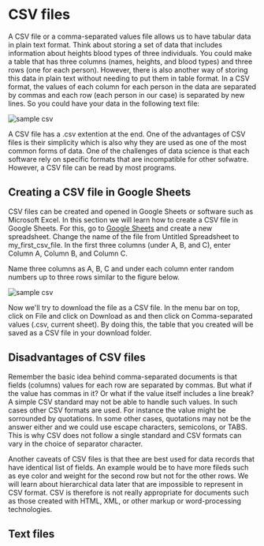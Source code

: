 # CSV files

A CSV file or a comma-separated values file allows us to have tabular data in plain text format. Think about storing a set of data that includes information about heights blood types of three individuals. You could make a table that has three columns (names, heights, and blood types) and three rows (one for each person). However, there is also another way of storing this data in plain text without needing to put them in table format. In a CSV format, the values of each column for each person in the data are separated by commas and each row (each person in our case) is separated by new lines. So you could have your data in the following text file:

![sample csv](images/03_csvfiles/00_sample_csv.png)

A CSV file has a .csv extention at the end. One of the advantages of CSV files is their simplicity which is also why they are used as one of the most common forms of data. One of the challenges of data science is that each software rely on specific formats that are incompatible for other sofwatre. However, a CSV file can be read by most programs. 

## Creating a CSV file in Google Sheets

CSV files can be created and opened in Google Sheets or software such as Microsoft Excel. In this section we will learn how to create a CSV file in Google Sheets. For this, go to [Google Sheets](https://docs.google.com/spreadsheets/u/0/) and create a new spreadsheet. Change the name of the file from Untitled Spreadsheet to my_first_csv_file. In the first three columns (under A, B, and C), enter Column A, Column B, and Column C. 

Name three columns as A, B, C and under each column enter random numbers up to three rows similar to the figure below.

![sample csv](images/03_csvfiles/01_create_csv.png)

Now we'll try to download the file as a CSV file. In the menu bar on top, click on File and click on Download as and then click on Comma-separated values (.csv, current sheet). By doing this, the table that you created will be saved as a CSV file in your download folder.


## Disadvantages of CSV files

Remember the basic idea behind comma-separated documents is that fields (columns) values for each row are separated by commas. But what if the value has commas in it? Or what if the value itself includes a line break? A simple CSV standard may not be able to handle such values. In such cases other CSV formats are used. For instance the value might be sorrounded by quotations. In some other cases, quotations may not be the answer either and we could use escape characters, semicolons, or TABS. This is why CSV does not follow a single standard and CSV formats can vary in the choice of separator character.

Another caveats of CSV files is that thee are best used for data records that have identical list of fields. An example would be to have more fileds such as eye color and weight for the second row but not for the other rows. We will learn about hierarchical data later that are impossible to represent in CSV format. CSV is therefore is not really appropriate for documents such as those created with HTML, XML, or other markup or word-processing technologies.

## Text files



<!---
Try to think about a way to 
Fields with embedded commas or double-quote characters must be quoted.
1997,Ford,E350,"Super, luxurious truck"

Each of the embedded double-quote characters must be represented by a pair of double-quote characters.
1997,Ford,E350,"Super, ""luxurious"" truck"

Fields with embedded line breaks must be quoted (however, many CSV implementations do not support embedded line breaks).
1997,Ford,E350,"Go get one now
they are going fast"
--->








